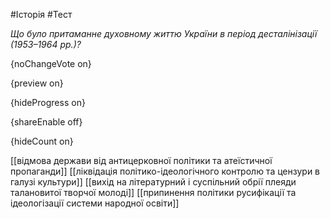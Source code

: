 #Історія #Тест

*Що було притаманне духовному життю України в період десталінізації (1953–1964 рр.)?*

{noChangeVote on}

{preview on}

{hideProgress on}

{shareEnable off}

{hideCount on}

[[відмова держави від антицерковної політики та атеїстичної пропаганди]]
[[ліквідація політико-ідеологічного контролю та цензури в галузі культури]]
[[вихід на літературний і суспільний обрії плеяди талановитої творчої молоді]]
[[припинення політики русифікації та ідеологізації системи народної освіти]]
